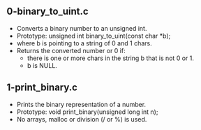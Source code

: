 ## 0-binary_to_uint.c
- Converts a binary number to an unsigned int.
- Prototype: unsigned int binary_to_uint(const char *b);
- where b is pointing to a string of 0 and 1 chars.
- Returns the converted number or 0 if:
	- there is one or more chars in the string b that is not 0 or 1.
	- b is NULL.
## 1-print_binary.c
-  Prints the binary representation of a number.
- Prototype: void print_binary(unsigned long int n);
- No arrays, malloc or division (/ or %) is used.
